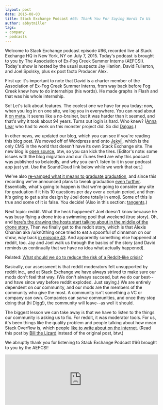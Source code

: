 ```yaml
---
layout: post
date: 2015-08-03
title: Stack Exchange Podcast #66: Thank You For Saying Words To Us
author: abbytmiller
tags:
- company
- podcasts
---
```


Welcome to Stack Exchange podcast episode #66, recorded live at Stack Exchange HQ in New York, NY on July 7, 2015. Today's podcast is brought to you by The Association of Ex-Fog Creek Summer Interns (AEFCSI). Today's show is hosted by the usual suspects Jay Hanlon, David Fullerton, and Joel Spolsky, plus ex post facto Producer Alex.

First up: it's important to note that David is a charter member of the Association of Ex-Fog Creek Summer Interns, from way back before Fog Creek knew how to do internships (his words). He made graphs in Flash and that was his whole internship.

So! Let's talk about features. The coolest one we have for you today: now, when you log in on one site, we log you in everywhere. You can read about it [on meta](http://meta.stackexchange.com/q/260153/165581). It seems like a no-brainer, but it was harder than it seemed, and that's why it took about 94 years. Turns out login is hard. Who knew? ([Anna Lear](http://meta.stackexchange.com/users/155160/anna-lear) who had to work on this monster project did. So did [Dalgas](http://meta.stackexchange.com/users/2/geoff-dalgas).)

In other news, we updated our blog, which you can see if you're reading this blog post. We moved off of Wordpress and onto [Jekyll](http://jekyllrb.com), which is the only CMS in the world that doesn't have its own Stack Exchange site. The new blog is [open source](https://github.com/StackExchange/stack-blog), btw, so you can kick the tires. [Editor's note: some issues with the blog migration and our iTunes feed are why this podcast was published so belatedly, and why you can't listen to it in your podcast app just yet. Use the SoundCloud link below while we work that out.]

We've also [re-vamped what it means to graduate graduation](http://meta.stackexchange.com/q/257614/165581), and since this recording we've announced plans to tweak graduation [even further](http://meta.stackexchange.com/q/260754/165581). Essentially, what's going to happen is that we're going to consider any site for graduation if it hits 10 questions per day over a certain period, and then it's going to get a site design by Joel done totally in emoji. Some of this is true and some of it is false. You decide! (Also in this section: [tangents](http://chat.stackexchange.com/transcript/message/22625563#22625563).)

Next topic: reddit. What the heck happened? Joel doesn't know because he was busy flying a drone into a swimming pool that weekend (true story). Oh, and [here's the drawing the hosts start talking about in the middle of the drone story.](http://chat.stackexchange.com/transcript/message/22625824#22625824) Then we finally get to the reddit story, which is that Alexis Ohanian aka /u/kn0thing once tried to eat a spoonful of cinnamon on our show, way back [in episode 43](http://blog.stackexchange.com/2013/02/podcast-43-false-facts-blood-feuds/). And apparently something else happened at reddit, too. Jay and Joel walk us through the basics of the story (and David reminds us continually that we have no idea what actually happened).

Related: [What should we do to reduce the risk of a Reddit-like crisis?](http://communitybuilding.stackexchange.com/q/1224/1)

Basically, our assessment is that reddit moderators felt unsupported by reddit inc., and at Stack Exchange we have always strived to make sure our mods don't feel that way. (We don't always succeed, but we do our best--and have since way before reddit exploded. Just saying.) We are entirely dependent on our community, and our mods are the members of the community who give the most. A community isn't something a VC or company can own. Companies can *serve* communities, and once they stop doing that (hi Digg!), the community will leave--as well it should.

The biggest lesson we can take away is that we have to listen to the things our community is asking us to fix. For reddit, it was moderator tools. For us, it's been things like the quality problem and people talking about how mean Stack Overflow is, which people [like to write about on the internet](https://medium.com/@johnslegers/the-decline-of-stack-overflow-7cb69faa575d). (Read this post by [Bill the Lizard](http://meta.stackoverflow.com/a/298712/865899) instead of the original post, btw.) 

We abruptly thank you for listening to Stack Exchange Podcast #66 brought to you by the AEFCSI!

<iframe width="100%" height="166" scrolling="no" frameborder="no" src="https://w.soundcloud.com/player/?url=https%3A//api.soundcloud.com/tracks/214902705&amp;color=ff5500&amp;auto_play=false&amp;hide_related=false&amp;show_comments=true&amp;show_user=true&amp;show_reposts=false"></iframe>
